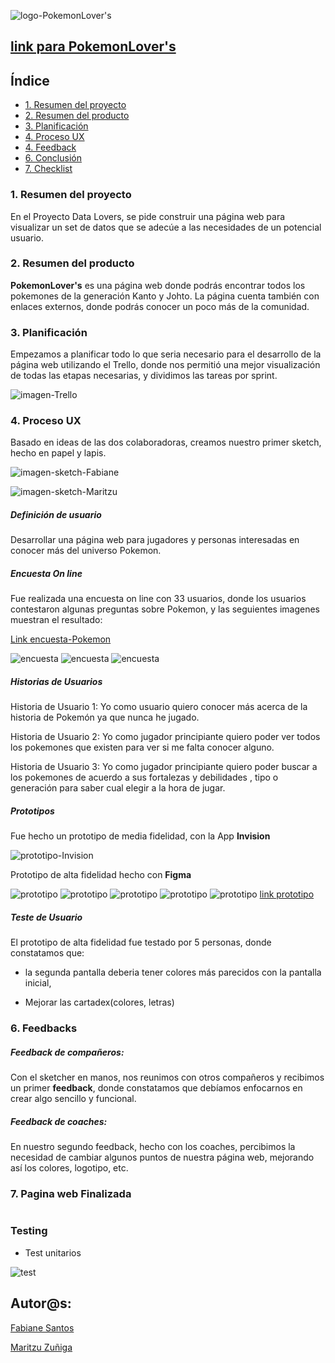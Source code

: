  ![logo-PokemonLover's](./src/img/logo-pokemon.png)


## **[link para PokemonLover's](https://fabianesantos.github.io/SCL014-data-lovers/src/index.html)** 


## **Índice**

* [1. Resumen del proyecto](#1-resumen-del-proyecto)
* [2. Resumen del producto](#2-pokemon-resumen-del-producto)
* [3. Planificación](#3-planificacion)
* [4. Proceso UX](#4-proceso-de-ux)
* [4. Feedback](#5-feedback)
* [6. Conclusión](#6-conclusion)
* [7. Checklist](#7-checklist)

### **1. Resumen del proyecto**

En el Proyecto Data Lovers, se pide construir una página web para visualizar un set de datos que se adecúe a las necesidades de un potencial usuario.

### **2. Resumen del producto**

**PokemonLover's** es una página web donde podrás encontrar todos los pokemones de la generación Kanto y Johto. La página cuenta también con enlaces externos, donde podrás conocer un poco más de la comunidad.

### **3. Planificación**

Empezamos a planificar todo lo que seria necesario para el desarrollo de la página web utilizando el Trello, donde nos permitió una mejor visualización de todas las etapas necesarias, y dividimos las tareas por sprint.

![imagen-Trello](./src/img/imagen-trello.png)

### **4. Proceso UX**

 Basado en ideas de las dos colaboradoras, creamos nuestro primer sketch, hecho en papel y lapis.

![imagen-sketch-Fabiane](./src/img/sketch-Fabiane.png)

![imagen-sketch-Maritzu](./src/img/sketch-maritzu.png)


 ##### Definición de usuario

 Desarrollar una página web para jugadores y personas interesadas en conocer más del universo Pokemon. 



##### Encuesta On line

Fue realizada una encuesta on line con 33 usuarios, donde los usuarios contestaron algunas preguntas sobre Pokemon, y las seguientes imagenes muestran el resultado:
 
 [Link encuesta-Pokemon](https://forms.gle/xKj7JESx2EK3oUap8)

![encuesta](./src/img/encuesta1.png)
![encuesta](./src/img/encuesta2.png)
![encuesta](./src/img/encuesta3.png)

##### Historias de Usuarios

Historia de Usuario 1: Yo como usuario quiero conocer más acerca de la historia de Pokemón ya que nunca he jugado.

Historia de Usuario 2: Yo como jugador principiante quiero poder ver todos los pokemones que existen para ver si me falta conocer alguno.

Historia de Usuario 3: Yo como jugador principiante quiero poder buscar a los pokemones de acuerdo a sus fortalezas y debilidades , tipo o generación para saber cual elegir a la hora de jugar.

##### Prototipos

Fue hecho un prototipo de media fidelidad, con la App **Invision**

![prototipo-Invision](./src/img/free-hand-invision.png)

Prototipo de alta fidelidad hecho con **Figma** 

![prototipo](./src/img/testUsuario1.png) 
![prototipo](./src/img/testUsuario2.png)
![prototipo](./src/img/testUsuario3.png)
![prototipo](./src/img/testUsuario4.png)
![prototipo](./src/img/testUsuario5.png)
[link prototipo](https://www.figma.com/file/FNMmn7QMav1PzxJhjvWgf6/Pokemon?node-id=64%3A0)



##### Teste de Usuario

El prototipo de alta fidelidad fue testado por 5 personas, donde constatamos que:

- la segunda pantalla deberia tener colores más parecidos con la pantalla inicial,

- Mejorar las cartadex(colores, letras)



### **6. Feedbacks**  

##### Feedback de compañeros:

Con el sketcher en manos, nos reunimos con otros compañeros y recibimos un primer **feedback**, donde constatamos que debíamos enfocarnos en crear algo sencillo y funcional.

##### Feedback de coaches:

En nuestro segundo feedback, hecho con los coaches, percibimos la necesidad de cambiar algunos puntos de nuestra página web, mejorando así los colores, logotipo, etc.



### **7. Pagina web Finalizada**

![]()
### Testing

- Test unitarios

![test](./src/img/test.png)



## Autor@s:

  [Fabiane Santos](https://github.com/FabianeSantos?tab=repositories)
  
  
  [Maritzu Zuñiga](https://github.com/maritz-u?tab=repositories)